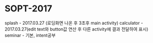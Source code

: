 # SOPT-2017
splash - 2017.03.27 (로딩화면 나온 후 3초후 main activity)
calculator - 2017.03.27(edit text와 button값 연산 후 다른 activity에 결과 전달하여 표시)
seminar - 기본, intent공부
